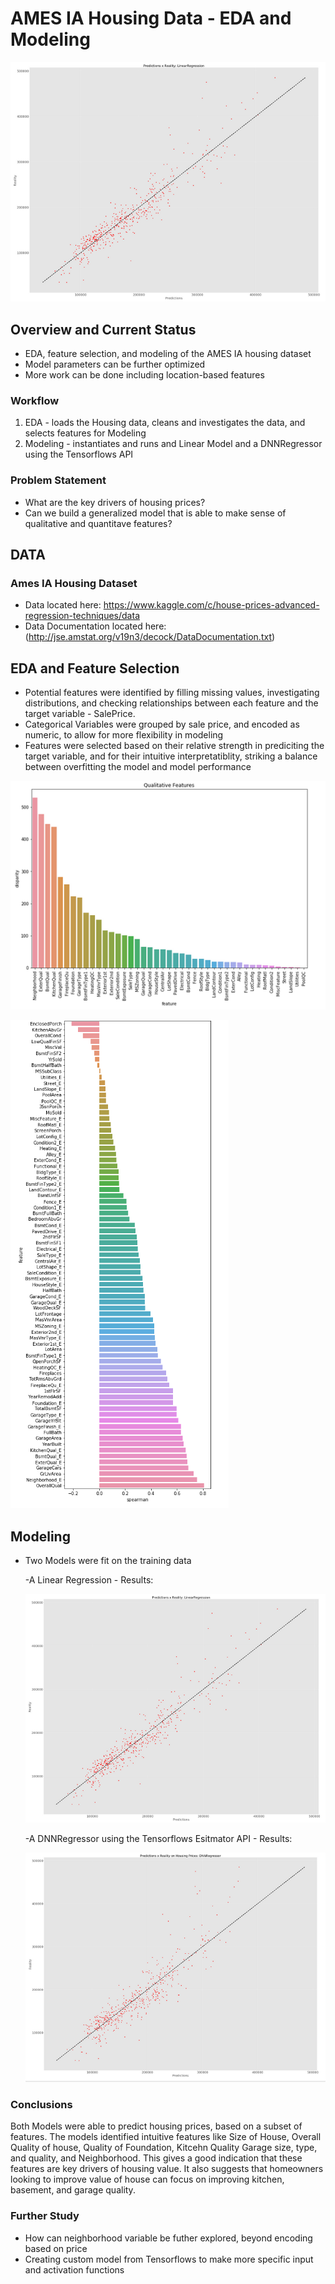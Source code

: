# AMES IA Housing Data - EDA and Modeling


![LinReg Results](data/assets/Linreg_results.PNG)



## Overview and Current Status
- EDA, feature selection, and modeling of the AMES IA housing dataset
- Model parameters can be further optimized
- More work can be done including location-based features

### Workflow
1. EDA - loads the Housing data, cleans and investigates the data, and selects features for Modeling
2. Modeling - instantiates and runs and Linear Model and a DNNRegressor using the Tensorflows API

### Problem Statement
- What are the key drivers of housing prices?
- Can we build a generalized model that is able to make sense of qualitative and quantitave features?


## DATA

### Ames IA Housing Dataset
- Data located here: https://www.kaggle.com/c/house-prices-advanced-regression-techniques/data
- Data Documentation located here: (http://jse.amstat.org/v19n3/decock/DataDocumentation.txt)


## EDA and Feature Selection

- Potential features were identified by filling missing values, investigating distributions, and checking relationships between each feature and the target variable - SalePrice.
- Categorical Variables were grouped by sale price, and encoded as numeric, to allow for more flexibility in modeling
- Features were selected based on their relative strength in prediciting the target variable, and for their intuitive interpretatiblity, striking a balance between overfitting the model and model performance


![Qualitative Features](data/assets/qual_features.PNG)

![Spearman Correlation](data/assets/spearman.PNG)


## Modeling

- Two Models were fit on the training data

    -A Linear Regression
        - Results:
        
    ![LinReg Results](data/assets/Linreg_results.PNG)   
    

    -A DNNRegressor using the Tensorflows Esitmator API
        - Results:

    ![DNNREesults](data/assets/DNNR_results.PNG)
    
    

### Conclusions

Both Models were able to predict housing prices, based on a subset of features. The models identified intuitive features like Size of House, Overall Quality of house, Quality of Foundation, Kitcehn Quality Garage size, type, and quality, and Neighborhood. This gives a good indication that these features are key drivers of housing value. It also suggests that homeowners looking to improve value of house can focus on improving kitchen, basement, and garage quality.

### Further Study

- How can neighborhood variable be futher explored, beyond encoding based on price
- Creating custom model from Tensorflows to make more specific input and activation functions